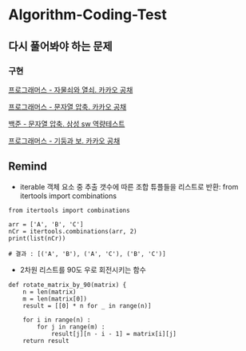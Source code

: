 # Algorithm-Coding-Test

## 다시 풀어봐야 하는 문제

### 구현
[프로그래머스 - 자물쇠와 열쇠. 카카오 공채](https://github.com/Haaae/Algorithm-Coding-Test/blob/master/implementation/%EC%9E%90%EB%AC%BC%EC%87%A0%EC%99%80_%EC%97%B4%EC%87%A0_%ED%94%84%EB%A1%9C%EA%B7%B8%EB%9E%98%EB%A8%B8%EC%8A%A4.py)

[프로그래머스 - 문자열 압축. 카카오 공채](https://github.com/Haaae/Algorithm-Coding-Test/blob/master/implementation/%EB%AC%B8%EC%9E%90%EC%97%B4_%EC%95%95%EC%B6%95_%ED%94%84%EB%A1%9C%EA%B7%B8%EB%9E%98%EB%A8%B8%EC%8A%A4.py)

[백준 - 문자열 압축. 삼성 sw 역량테스트](https://github.com/Haaae/Algorithm-Coding-Test/blob/master/implementation/%EB%B1%80_%EB%B0%B1%EC%A4%80.py)

[프로그래머스 - 기둥과 보. 카카오 공채](https://github.com/Haaae/Algorithm-Coding-Test/blob/master/implementation/%EA%B8%B0%EB%91%A5%EA%B3%BC_%EB%B3%B4.py)

## Remind

- iterable 객체 요소 중 추출 갯수에 따른 조합 튜플들을 리스트로 반환: from itertools import combinations

```
from itertools import combinations

arr = ['A', 'B', 'C']
nCr = itertools.combinations(arr, 2)
print(list(nCr))

# 결과 : [('A', 'B'), ('A', 'C'), ('B', 'C')]
```

- 2차원 리스트를 90도 우로 회전시키는 함수

```
def rotate_matrix_by_90(matrix) {
    n = len(matrix)
    m = len(matrix[0])
    result = [[0] * n for _ in range(n)]
    
    for i in range(n) :
        for j in range(m) :
            result[j][n - i - 1] = matrix[i][j]
    return result
```